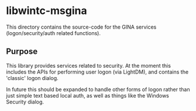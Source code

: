 # libwintc-msgina
This directory contains the source-code for the GINA services (logon/security/auth related functions).

## Purpose
This library provides services related to security. At the moment this includes the APIs for performing user logon (via LightDM), and contains the 'classic' logon dialog.

In future this should be expanded to handle other forms of logon rather than just simple text based local auth, as well as things like the Windows Security dialog.
